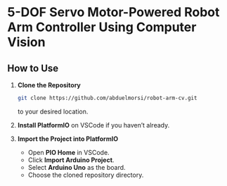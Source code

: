 # 5-DOF Servo Motor-Powered Robot Arm Controller Using Computer Vision  

## How to Use  

1. **Clone the Repository**  
   ```sh
   git clone https://github.com/abduelmorsi/robot-arm-cv.git
   ```  
   to your desired location.  

2. **Install PlatformIO** on VSCode if you haven’t already.  

3. **Import the Project into PlatformIO**  
   - Open **PIO Home** in VSCode.  
   - Click **Import Arduino Project**.  
   - Select **Arduino Uno** as the board.  
   - Choose the cloned repository directory.  
